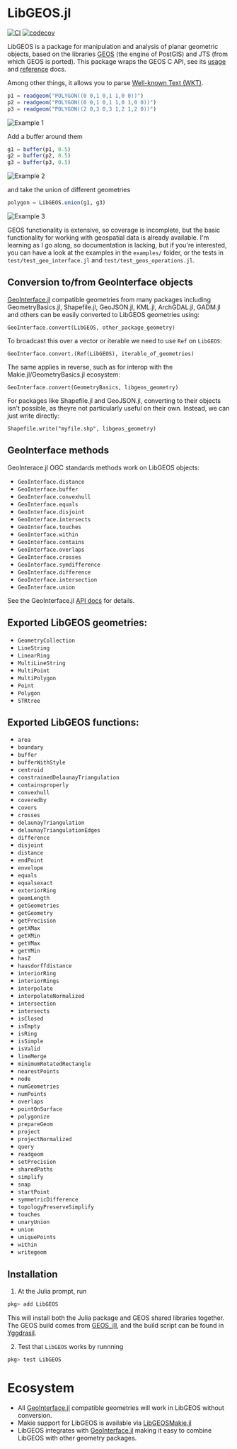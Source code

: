 LibGEOS.jl
==========
[![CI](https://github.com/JuliaGeo/LibGEOS.jl/workflows/CI/badge.svg)](https://github.com/JuliaGeo/LibGEOS.jl/actions?query=workflow%3ACI)
[![codecov](https://codecov.io/gh/JuliaGeo/LibGEOS.jl/branch/master/graph/badge.svg?token=wnS3J00ZPH)](https://codecov.io/gh/JuliaGeo/LibGEOS.jl)

LibGEOS is a package for manipulation and analysis of planar geometric objects, based on the
libraries [GEOS](https://libgeos.org/) (the engine of PostGIS) and JTS (from which GEOS is
ported). This package wraps the GEOS C API, see its
[usage](https://libgeos.org/usage/c_api/) and
[reference](http://libgeos.org/doxygen/geos__c_8h.html) docs.

Among other things, it allows you to parse [Well-known Text (WKT)](https://en.wikipedia.org/wiki/Well-known_text).

```julia
p1 = readgeom("POLYGON((0 0,1 0,1 1,0 0))")
p2 = readgeom("POLYGON((0 0,1 0,1 1,0 1,0 0))")
p3 = readgeom("POLYGON((2 0,3 0,3 1,2 1,2 0))")
```
![Example 1](examples/example1.png)

Add a buffer around them
```julia
g1 = buffer(p1, 0.5)
g2 = buffer(p2, 0.5)
g3 = buffer(p3, 0.5)
```
![Example 2](examples/example2.png)

and take the union of different geometries
```julia
polygon = LibGEOS.union(g1, g3)
```
![Example 3](examples/example3.png)

GEOS functionality is extensive, so coverage is incomplete, but the basic functionality for working with geospatial data is already available. I'm learning as I go along, so documentation is lacking, but if you're interested, you can have a look at the examples in the `examples/` folder, or the tests in `test/test_geo_interface.jl` and `test/test_geos_operations.jl`.


Conversion to/from GeoInterface objects
---------------------------------------

[GeoInterface.jl](https://github.com/JuliaGeo/GeoInterface.jl) compatible geometries from many 
packages including GeometryBasics.jl, Shapefile.jl, GeoJSON.jl, KML.jl, ArchGDAL.jl, GADM.jl 
and others can be easily converted to LibGEOS geometries using:

```
GeoInterface.convert(LibGEOS, other_package_geometry)
```

To broadcast this over a vector or iterable we need to use `Ref` on `LibGEOS`:

```
GeoInterface.convert.(Ref(LibGEOS), iterable_of_geometries)
```

The same applies in reverse, such as for interop with the Makie.jl/GeometryBasics.jl ecosystem:
 
```
GeoInterface.convert(GeometryBasics, libgeos_geometry)
```

For packages like Shapefile.jl and GeoJSON.jl, converting to their objects isn't 
possible, as theyre not particularly useful on their own. Instead, we can just write directly:

```
Shapefile.write("myfile.shp", libgeos_geometry)
```

GeoInterface methods
-----------------------

GeoInterace.jl OGC standards methods work on LibGEOS objects:

- `GeoInterface.distance`
- `GeoInterface.buffer`
- `GeoInterface.convexhull`
- `GeoInterface.equals`
- `GeoInterface.disjoint`
- `GeoInterface.intersects`
- `GeoInterface.touches`
- `GeoInterface.within`
- `GeoInterface.contains`
- `GeoInterface.overlaps`
- `GeoInterface.crosses`
- `GeoInterface.symdifference`
- `GeoInterface.difference`
- `GeoInterface.intersection`
- `GeoInterface.union`

See the GeoInterface.jl [API docs](https://juliageo.org/GeoInterface.jl/stable/reference/api/) for details.

Exported LibGEOS geometries:
--------------------

- `GeometryCollection`
- `LineString`
- `LinearRing`
- `MultiLineString`
- `MultiPoint`
- `MultiPolygon`
- `Point`
- `Polygon`
- `STRtree`

Exported LibGEOS functions:
-------------------

- `area`
- `boundary`
- `buffer`
- `bufferWithStyle`
- `centroid`
- `constrainedDelaunayTriangulation`
- `containsproperly`
- `convexhull`
- `coveredby`
- `covers`
- `crosses`
- `delaunayTriangulation`
- `delaunayTriangulationEdges`
- `difference`
- `disjoint`
- `distance`
- `endPoint`
- `envelope`
- `equals`
- `equalsexact`
- `exteriorRing`
- `geomLength`
- `getGeometries`
- `getGeometry`
- `getPrecision`
- `getXMax`
- `getXMin`
- `getYMax`
- `getYMin`
- `hasZ`
- `hausdorffdistance`
- `interiorRing`
- `interiorRings`
- `interpolate`
- `interpolateNormalized`
- `intersection`
- `intersects`
- `isClosed`
- `isEmpty`
- `isRing`
- `isSimple`
- `isValid`
- `lineMerge`
- `minimumRotatedRectangle`
- `nearestPoints`
- `node`
- `numGeometries`
- `numPoints`
- `overlaps`
- `pointOnSurface`
- `polygonize`
- `prepareGeom`
- `project`
- `projectNormalized`
- `query`
- `readgeom`
- `setPrecision`
- `sharedPaths`
- `simplify`
- `snap`
- `startPoint`
- `symmetricDifference`
- `topologyPreserveSimplify`
- `touches`
- `unaryUnion`
- `union`
- `uniquePoints`
- `within`
- `writegeom`

Installation
------------
1. At the Julia prompt, run 
  ```julia
  pkg> add LibGEOS
  ```
  This will install both the Julia package and GEOS shared libraries together. The GEOS build comes from [GEOS_jll](https://github.com/JuliaBinaryWrappers/GEOS_jll.jl/releases), and the build script can be found in [Yggdrasil](https://github.com/JuliaPackaging/Yggdrasil/tree/master/G/GEOS).

2. Test that `LibGEOS` works by runnning
  ```julia
  pkg> test LibGEOS
  ```
  
  # Ecosystem
  * All [GeoInterface.jl](https://github.com/JuliaGeo/GeoInterface.jl) compatible geometries will work in LibGEOS without conversion.
  * Makie support for LibGEOS is available via [LibGEOSMakie.jl](https://github.com/jw3126/LibGEOSMakie.jl)
  * LibGEOS integrates with [GeoInterface.jl](https://github.com/JuliaGeo/GeoInterface.jl) making it easy to combine LibGEOS with other geometry packages.
  
